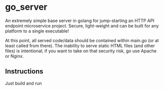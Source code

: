 # go_server
An extremely simple base server in golang for jump-starting an HTTP API endpoint microservice project. Secure, light-weight and can be built for any platform to a single executable!

At this point, all served code/data should be contained within main.go (or at least called from there). The inability to serve static HTML files (and other files) is intentional; if you want to take on that security risk, go use Apache or Nginx.

## Instructions
Just build and run
